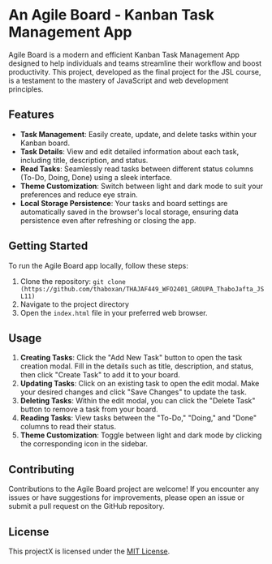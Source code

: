 # An Agile Board - Kanban Task Management App

Agile Board is a modern and efficient Kanban Task Management App designed to help individuals and teams streamline their workflow and boost productivity. This project, developed as the final project for the JSL course, is a testament to the mastery of JavaScript and web development principles.

## Features

- **Task Management**: Easily create, update, and delete tasks within your Kanban board.
- **Task Details**: View and edit detailed information about each task, including title, description, and status.
- **Read Tasks**: Seamlessly read tasks between different status columns (To-Do, Doing, Done) using a sleek interface.
- **Theme Customization**: Switch between light and dark mode to suit your preferences and reduce eye strain.
- **Local Storage Persistence**: Your tasks and board settings are automatically saved in the browser's local storage, ensuring data persistence even after refreshing or closing the app.

## Getting Started

To run the Agile Board app locally, follow these steps:

1. Clone the repository: `git clone (https://github.com/thaboxan/THAJAF449_WFO2401_GROUPA_ThaboJafta_JSL11)`
2. Navigate to the project directory
3. Open the `index.html` file in your preferred web browser.

## Usage

1. **Creating Tasks**: Click the "Add New Task" button to open the task creation modal. Fill in the details such as title, description, and status, then click "Create Task" to add it to your board.
2. **Updating Tasks**: Click on an existing task to open the edit modal. Make your desired changes and click "Save Changes" to update the task.
3. **Deleting Tasks**: Within the edit modal, you can click the "Delete Task" button to remove a task from your board.
4. **Reading Tasks**: View tasks between the "To-Do," "Doing," and "Done" columns to read their status.
5. **Theme Customization**: Toggle between light and dark mode by clicking the corresponding icon in the sidebar.

## Contributing

Contributions to the Agile Board project are welcome! If you encounter any issues or have suggestions for improvements, please open an issue or submit a pull request on the GitHub repository.

## License

This projectX is licensed under the [MIT License](LICENSE).

